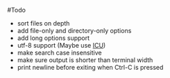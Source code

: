 #Todo

- sort files on depth
- add file-only and directory-only options
- add long options support
- utf-8 support (Maybe use [ICU](http://site.icu-project.org/))
- make search case insensitive
- make sure output is shorter than terminal width
- print newline before exiting when Ctrl-C is pressed
